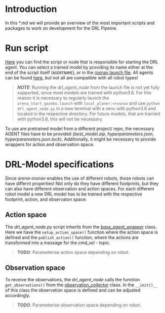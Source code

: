 # Introduction
In this *.md we will provide an overview of the most important scripts and packages to work on development for the DRL Pipeine.

# Run script
[Here](https://github.com/ignc-research/arena-rosnav-3D/blob/eval_noetic/arena_navigation/arena_local_planer/learning_based/arena_local_planner_drl/scripts/deployment/drl_agent_node.py) you can find the script or node that is responsible for starting the DRL agent. You can select a trained model by providing its name either at the end of the script itself (`AGENTNAME`), or in the [rosnav launch file](https://github.com/ignc-research/arena-rosnav-3D/blob/eval_noetic/arena_bringup/launch/sublaunch_testing/move_base/move_base_rosnav.launch). All agents can be found [here](https://github.com/ignc-research/arena-rosnav-3D/tree/eval_noetic/arena_navigation/arena_local_planer/learning_based/arena_local_planner_drl/agents), *but* not all are compatible with all robot types!

> ___NOTE___: Running the _drl_agent_node_ from the launch file is not yet fully supported, since most models are trained with python3.6. For this reason it is necessary to regularly launch the `arena_start_gazebo.launch` with `local_planer:=rosnav` and use `python drl_agent_node.py` in a new terminal with a venv with python3.6 and located in the respective directory. 
For future models, that are trainied with python3.8, this will not be necessary.

To use are pretrained model from a different project/ repo, the necessary AGENT files have to be provided (_best_model.zip_, _hyperparameters.json_, _hyperparameters.json.lock_). Additionally, it might be necessary to provide wrappers for action and observation space.

# DRL-Model specifications
Since _arena-rosnav_ enables the use of different robots, those robots can have differnt properties! Not only do they have different footprints, but they can also have different observation and action spaces. For each different robot model a new DRL model has to be trained with the respective footprint, action, and observaton space.

## Action space
The _drl_agent_node.py_ script inherits from the [_base_agent_wrapper_](https://github.com/ignc-research/arena-rosnav-3D/blob/eval_noetic/arena_navigation/arena_local_planer/learning_based/arena_local_planner_drl/rl_agent/base_agent_wrapper.py) class. Here we have the `setup_action_space()` function where the action space is defined and the `publish_action()` function, where the actions are transformed into a message for the _cmd_vel_ - topic.
> __TODO__: Parameterise action space depending on robot.

## Observation space
To receive the observations, the _drl_agent_node_ calls the function `get_observations()` from the [observation_collector](https://github.com/ignc-research/arena-rosnav-3D/blob/eval_noetic/arena_navigation/arena_local_planer/learning_based/arena_local_planner_drl/rl_agent/utils/observation_collector.py) class. In the `__init()__` of this class the observation space is defined and can be adjusted accordingly.
> __TODO__: Parameterise observation space depending on robot.

